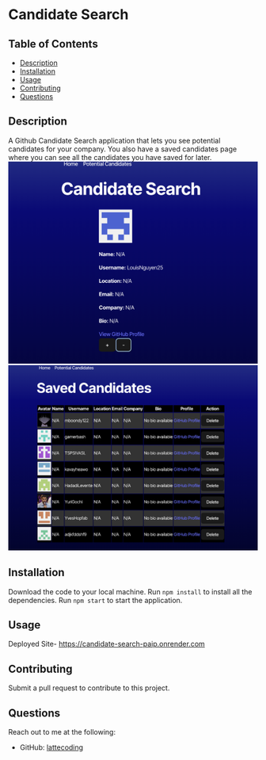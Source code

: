 # Candidate Search

## Table of Contents
- [Description](#description)
- [Installation](#installation)
- [Usage](#usage)
- [Contributing](#contributing)
- [Questions](#questions)

## Description
A Github Candidate Search application that lets you see potential candidates for your company. You also have a saved candidates page where you can see all the candidates you have saved for later.
![Candidate Search Page](images/candidate-search-image.png)
![Saved Candidate Page](images/saved-candidate-image.png)

## Installation

Download the code to your local  machine. Run `npm install` to install all the dependencies. Run `npm start` to start the application.

## Usage

Deployed Site- https://candidate-search-paip.onrender.com

## Contributing

Submit a pull request to contribute to this project.

## Questions

Reach out to me at the following:

- GitHub: [lattecoding](https://github.com/lattecoding)
